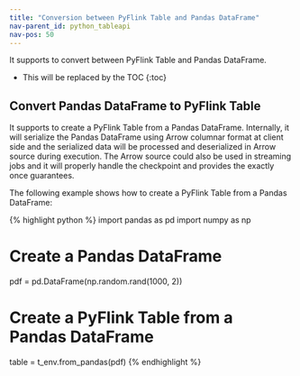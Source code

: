 ```yaml
---
title: "Conversion between PyFlink Table and Pandas DataFrame"
nav-parent_id: python_tableapi
nav-pos: 50
---
```

<!--
Licensed to the Apache Software Foundation (ASF) under one
or more contributor license agreements.  See the NOTICE file
distributed with this work for additional information
regarding copyright ownership.  The ASF licenses this file
to you under the Apache License, Version 2.0 (the
"License"); you may not use this file except in compliance
with the License.  You may obtain a copy of the License at

  http://www.apache.org/licenses/LICENSE-2.0

Unless required by applicable law or agreed to in writing,
software distributed under the License is distributed on an
"AS IS" BASIS, WITHOUT WARRANTIES OR CONDITIONS OF ANY
KIND, either express or implied.  See the License for the
specific language governing permissions and limitations
under the License.
-->

It supports to convert between PyFlink Table and Pandas DataFrame.

* This will be replaced by the TOC
{:toc}

## Convert Pandas DataFrame to PyFlink Table

It supports to create a PyFlink Table from a Pandas DataFrame. Internally, it will serialize the Pandas DataFrame
using Arrow columnar format at client side and the serialized data will be processed and deserialized in Arrow source
during execution. The Arrow source could also be used in streaming jobs and it will properly handle the checkpoint
and provides the exactly once guarantees.

The following example shows how to create a PyFlink Table from a Pandas DataFrame:

{% highlight python %}
import pandas as pd
import numpy as np

# Create a Pandas DataFrame
pdf = pd.DataFrame(np.random.rand(1000, 2))

# Create a PyFlink Table from a Pandas DataFrame
table = t_env.from_pandas(pdf)
{% endhighlight %}
